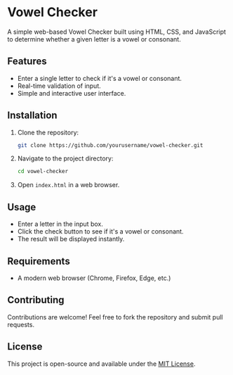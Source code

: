
# Vowel Checker

A simple web-based Vowel Checker built using HTML, CSS, and JavaScript to determine whether a given letter is a vowel or consonant.

## Features
- Enter a single letter to check if it's a vowel or consonant.
- Real-time validation of input.
- Simple and interactive user interface.

## Installation
1. Clone the repository:
   ```sh
   git clone https://github.com/yourusername/vowel-checker.git
   ```
2. Navigate to the project directory:
   ```sh
   cd vowel-checker
   ```
3. Open `index.html` in a web browser.

## Usage
- Enter a letter in the input box.
- Click the check button to see if it's a vowel or consonant.
- The result will be displayed instantly.

## Requirements
- A modern web browser (Chrome, Firefox, Edge, etc.)

## Contributing
Contributions are welcome! Feel free to fork the repository and submit pull requests.

## License
This project is open-source and available under the [MIT License](LICENSE).

